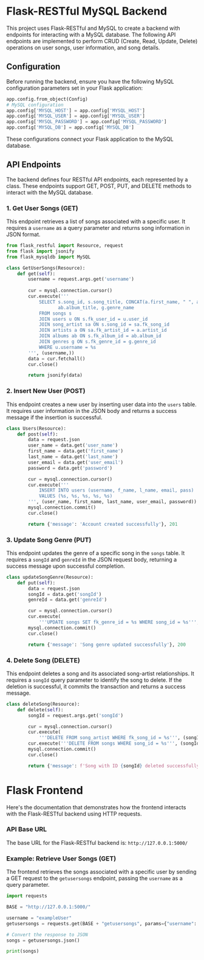 

# Flask-RESTful MySQL Backend

This project uses Flask-RESTful and MySQL to create a backend with endpoints for interacting with a MySQL database. The following API endpoints are implemented to perform CRUD (Create, Read, Update, Delete) operations on user songs, user information, and song details.

## Configuration

Before running the backend, ensure you have the following MySQL configuration parameters set in your Flask application:

```python
app.config.from_object(Config)
# MySQL configuration
app.config['MYSQL_HOST'] = app.config['MYSQL_HOST']
app.config['MYSQL_USER'] = app.config['MYSQL_USER']
app.config['MYSQL_PASSWORD'] = app.config['MYSQL_PASSWORD']
app.config['MYSQL_DB'] = app.config['MYSQL_DB']
```

These configurations connect your Flask application to the MySQL database.

## API Endpoints

The backend defines four RESTful API endpoints, each represented by a class. These endpoints support GET, POST, PUT, and DELETE methods to interact with the MySQL database.

### 1. Get User Songs (GET)

This endpoint retrieves a list of songs associated with a specific user. It requires a `username` as a query parameter and returns song information in JSON format.

```python
from flask_restful import Resource, request
from flask import jsonify
from flask_mysqldb import MySQL

class GetUserSongs(Resource):
    def get(self):
        username = request.args.get('username')
        
        cur = mysql.connection.cursor()
        cur.execute('''
            SELECT s.song_id, s.song_title, CONCAT(a.first_name, " ", a.last_name),
                   ab.album_title, g.genre_name 
            FROM songs s
            JOIN users u ON s.fk_user_id = u.user_id
            JOIN song_artist sa ON s.song_id = sa.fk_song_id
            JOIN artists a ON sa.fk_artist_id = a.artist_id
            JOIN albums ab ON s.fk_album_id = ab.album_id
            JOIN genres g ON s.fk_genre_id = g.genre_id
            WHERE u.username = %s
        ''', (username,))
        data = cur.fetchall()
        cur.close()

        return jsonify(data)
```

### 2. Insert New User (POST)

This endpoint creates a new user by inserting user data into the `users` table. It requires user information in the JSON body and returns a success message if the insertion is successful.

```python
class Users(Resource):
    def post(self):
        data = request.json
        user_name = data.get('user_name')
        first_name = data.get('first_name')
        last_name = data.get('last_name')
        user_email = data.get('user_email')
        password = data.get('password')

        cur = mysql.connection.cursor()
        cur.execute('''
            INSERT INTO users (username, f_name, l_name, email, pass) 
            VALUES (%s, %s, %s, %s, %s)
        ''', (user_name, first_name, last_name, user_email, password))
        mysql.connection.commit()
        cur.close()

        return {'message': 'Account created successfully'}, 201
```

### 3. Update Song Genre (PUT)

This endpoint updates the genre of a specific song in the `songs` table. It requires a `songId` and `genreId` in the JSON request body, returning a success message upon successful completion.

```python
class updateSongGenre(Resource):
    def put(self):
        data = request.json
        songId = data.get('songId')
        genreId = data.get('genreId')

        cur = mysql.connection.cursor()
        cur.execute(
            '''UPDATE songs SET fk_genre_id = %s WHERE song_id = %s''', (genreId, songId))
        mysql.connection.commit()
        cur.close()

        return {'message': 'Song genre updated successfully'}, 200
```

### 4. Delete Song (DELETE)

This endpoint deletes a song and its associated song-artist relationships. It requires a `songId` query parameter to identify the song to delete. If the deletion is successful, it commits the transaction and returns a success message.

```python
class deleteSong(Resource):
    def delete(self):
        songId = request.args.get('songId')

        cur = mysql.connection.cursor()
        cur.execute(
            '''DELETE FROM song_artist WHERE fk_song_id = %s''', (songId,))
        cur.execute('''DELETE FROM songs WHERE song_id = %s''', (songId,))
        mysql.connection.commit()
        cur.close()

        return {'message': f'Song with ID {songId} deleted successfully'}, 200
```

# Flask Frontend

Here's the documentation that demonstrates how the frontend interacts with the Flask-RESTful backend using HTTP requests. 


### API Base URL
The base URL for the Flask-RESTful backend is: `http://127.0.0.1:5000/`

### Example: Retrieve User Songs (GET)
The frontend retrieves the songs associated with a specific user by sending a GET request to the `getusersongs` endpoint, passing the `username` as a query parameter.

```python
import requests

BASE = "http://127.0.0.1:5000/"

username = "exampleUser"
getusersongs = requests.get(BASE + "getusersongs", params={"username": username})

# Convert the response to JSON
songs = getusersongs.json()

print(songs)
```